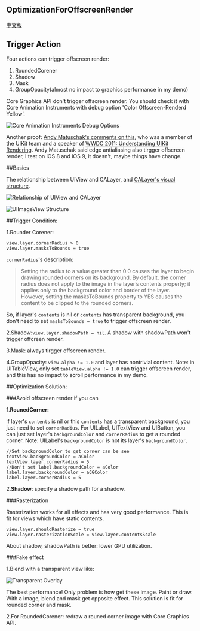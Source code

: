 ## OptimizationForOffscreenRender

[中文版](http://www.jianshu.com/p/ca51c9d3575b)

## Trigger Action

Four actions can trigger offscreen render:

1. RoundedCorener
2. Shadow
3. Mask
4. GroupOpacity(almost no impact to graphics performance in my demo)

Core Graphics API don't trigger offscreen render. You should check it with Core Animation Instruments with debug option 'Color Offscreen-Renderd Yellow'.

![Core Animation Instruments Debug Options](http://upload-images.jianshu.io/upload_images/37334-909659db842314aa.png?imageMogr2/auto-orient/strip%7CimageView2/2/w/1240)

Another proof: [Andy Matuschak's comments on this](https://lobste.rs/s/ckm4uw/a_performance-minded_take_on_ios_design/comments/itdkfh), who was a member of the UIKit team and a speaker of [WWDC 2011: Understanding UIKit Rendering](https://developer.apple.com/videos/play/wwdc2011/121/). Andy Matuschak said edge antialiasing also tirgger offscreen render, I test on iOS 8 and iOS 9, it doesn't, maybe things have change. 

##Basics

The relationship between UIView and CALayer, and [CALayer's visual structure](https://developer.apple.com/library/ios/documentation/Cocoa/Conceptual/CoreAnimation_guide/SettingUpLayerObjects/SettingUpLayerObjects.html#//apple_ref/doc/uid/TP40004514-CH13-SW19).

![Relationship of UIView and CALayer](https://github.com/seedante/iOS-Note/blob/master/GraphicsPerformance/Relationship%20of%20UIView%20and%20CALayer.png?raw=true)

![UIImageView Structure](https://github.com/seedante/iOS-Note/blob/master/GraphicsPerformance/UIImageView%20Structure.png?raw=true)


##Trigger Condition:

1.Rounder Corener: 

	view.layer.cornerRadius > 0 
	view.layer.masksToBounds = true	
	
`cornerRadius`'s description:	
	
>Setting the radius to a value greater than 0.0 causes the layer to begin drawing rounded corners on its background. By default, the corner radius does not apply to the image in the layer’s contents property; it applies only to the background color and border of the layer. However, setting the masksToBounds property to YES causes the content to be clipped to the rounded corners.


So, if layer's `contents` is nil or `contents` has transparent background, you don't need to set `masksToBounds = true` to trigger offscreen render.
	
2.Shadow:`view.layer.shadowPath = nil`. A shadow with shadowPath won't trigger offcreen render.

3.Mask: always tirgger offscreen render.

4.GroupOpacity: `view.alpha != 1.0` and layer has nontrivial content. Note: in UITableView, only set `tableView.alpha != 1.0` can trigger offscreen render, and this has no impact to scroll performance in my demo.


##Optimization Solution:


###Avoid offscreen render if you can

1.**RounedCorner:**

if layer's `contents` is nil or this `contents` has a transparent background, you just need to set `cornerRadius`. For UILabel, UITextView and UIButton, you can just set layer's `backgroundColor` and `cornerRadius` to get a rounded corner. Note: UILabel's `backgroundColor` is not its layer's `backgroundColor`.
 
    //Set backgroundColor to get corner can be see 
    textView.backgroundColor = aColor
    textView.layer.cornerRadius = 5
    //Don't set label.backgroundColor = aColor
    label.layer.backgroundColor = aCGColor
    label.layer.cornerRadius = 5 
     
2.**Shadow**: specify a shadow path for a shadow.

###Rasterization

Rasterization works for all effects and has very good performance. This is fit for views which have static contents.

    view.layer.shouldRasterize = true
    view.layer.rasterizationScale = view.layer.contentsScale
About shadow, shadowPath is better: lower GPU utilization.

###Fake effect

1.Blend with a transparent view like:

![Transparent Overlay](https://github.com/seedante/iOS-Note/blob/master/GraphicsPerformance/Transparent%20Overlay.png?raw=true)

The best performance! Only problem is how get these image. Paint or draw. With a image, blend and mask get opposite effect. This solution is fit for rounded corner and mask. 

2.For RoundedCorener: redraw a rouned corner image with Core Graphics API. 
